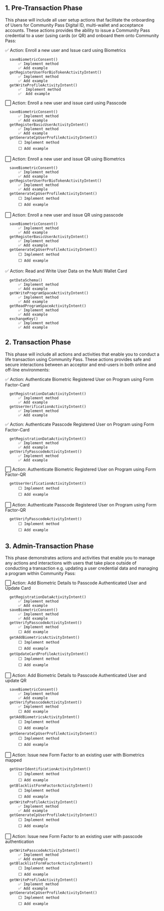 ## 1. Pre-Transaction Phase

This phase will include all user setup actions that facilitate the onboarding of Users for Community Pass Digital ID, multi-wallet and acceptance accounts. These actions provides the ability to issue a Community Pass credential to a user (using cards (or QR) and onboard them onto Community Pass:

✅ Action: Enroll a new user and Issue card using Biometrics

      saveBiometricConsent()
          ✅ Implement method
          ✅ Add example
      getRegisterUserForBioTokenActivityIntent()
          ✅ Implement method
          ✅ Add example
      getWriteProfileActivityIntent()
          ✅  Implement method
          ✅  Add example

⬜ Action: Enroll a new user and issue card using Passcode

      saveBiometricConsent()
          ✅ Implement method
          ✅ Add example
      getRegisterBasicUserActivityIntent()
          ✅ Implement method
          ✅ Add example
      getGenerateCpUserProfileActivityIntent()
          ⬜ Implement method
          ⬜ Add example

⬜ Action: Enroll a new user and issue QR using Biometrics

      saveBiometricConsent()
          ✅ Implement method
          ✅ Add example
      getRegisterUserForBioTokenActivityIntent()
          ✅ Implement method
          ✅ Add example
      getGenerateCpUserProfileActivityIntent()
          ⬜ Implement method
          ⬜ Add example

⬜ Action: Enroll a new user and issue QR using passcode

      saveBiometricConsent()
          ✅ Implement method
          ✅ Add example
      getRegisterBasicUserActivityIntent()
          ✅ Implement method
          ✅ Add example
      getGenerateCpUserProfileActivityIntent()
          ⬜ Implement method
          ⬜ Add example

✅ Action: Read and Write User Data on the Multi Wallet Card

      getDataSchema()
          ✅ Implement method
          ✅ Add example
      getWriteProgramSpaceActivityIntent()
          ✅ Implement method
          ✅ Add example
      getReadProgramSpaceActivityIntent()
          ✅ Implement method
          ✅ Add example
      exchangeKey()
          ✅ Implement method
          ✅ Add example

## 2. Transaction Phase

This phase will include all actions and activities that enable you to conduct a life transaction using Community Pass. These actions provides safe and secure interactions between an acceptor and end-users in both online and off-line environments:

✅ Action: Authenticate Biometric Registered User on Program using Form Factor-Card

      getRegistrationDataActivityIntent()
          ✅ Implement method
          ✅ Add example
      getUserVerificationActivityIntent()
          ✅ Implement method
          ✅ Add example

✅ Action: Authenticate Passcode Registered User on Program using Form Factor-Card

      getRegistrationDataActivityIntent()
          ✅ Implement method
          ✅ Add example
      getVerifyPasscodeActivityIntent()
          ✅ Implement method
          ✅ Add example

⬜ Action: Authenticate Biometric Registered User on Program using Form Factor-QR

      getUserVerificationActivityIntent()
          ⬜ Implement method
          ⬜ Add example

⬜ Action: Authenticate Passcode Registered User on Program using Form Factor-QR

      getVerifyPasscodeActivityIntent()
          ⬜ Implement method
          ⬜ Add example

## 3. Admin-Transaction Phase

This phase demonstrates actions and activities that enable you to manage any actions and interactions with users that take place outside of conducting a transaction e.g. updating a user credential data and managing a program within Community Pass:

⬜ Action: Add Biometric Details to Passcode Authenticated User and Update Card

      getRegistrationDataActivityIntent()
          ✅ Implement method
          ✅ Add example
      saveBiometricConsent()
          ✅ Implement method
          ✅ Add example
      getVerifyPasscodeActivityIntent()
          ✅ Implement method
          ⬜ Add example
      getAddBiometricsActivityIntent()
          ⬜ Implement method
          ⬜ Add example
      getUpdateCardProfileActivityIntent()
          ⬜ Implement method
          ⬜ Add example

⬜ Action: Add Biometric Details to Passcode Authenticated User and update QR

      saveBiometricConsent()
          ✅ Implement method
          ✅ Add example
      getVerifyPasscodeActivityIntent()
          ✅ Implement method
          ⬜ Add example
      getAddBiometricsActivityIntent()
          ⬜ Implement method
          ⬜ Add example
      getGenerateCpUserProfileActivityIntent()
          ⬜ Implement method
          ⬜ Add example

⬜ Action: Issue new Form Factor to an existing user with Biometrics mapped

      getUserIdentificationActivityIntent()
          ⬜ Implement method
          ⬜ Add example
      getBlacklistFormFactorActivityIntent()
          ⬜ Implement method
          ⬜ Add example
      getWriteProfileActivityIntent()
          ✅ Implement method
          ✅ Add example
      getGenerateCpUserProfileActivityIntent()
          ⬜ Implement method
          ⬜ Add example

⬜ Action: Issue new Form Factor to an existing user with passcode authentication

      getWritePasscodeActivityIntent()
          ✅ Implement method
          ✅ Add example
      getBlacklistFormFactorActivityIntent()
          ⬜ Implement method
          ⬜ Add example
      getWriteProfileActivityIntent()
          ✅ Implement method
          ✅ Add example
      getGenerateCpUserProfileActivityIntent()
          ⬜ Implement method
          ⬜ Add example
